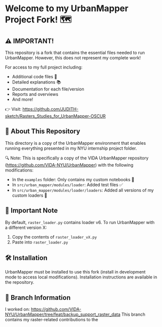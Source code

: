 # Welcome to my UrbanMapper Project Fork! 🗺️

## ⚠️ IMPORTANT! 

This repository is a fork that contains the essential files needed to run UrbanMapper. However, this does not represent my complete work! 

For access to my full project including:
- Additional code files 📄
- Detailed explanations 📚
- Documentation for each file/version
- Reports and overviews
- And more!

👉 Visit: https://github.com/JUDITH-sketch/Rasters_Studies_for_UrbanMapper-OSCUR

## 📂 About This Repository

This directory is a copy of the UrbanMapper environment that enables running everything presented in my NYU internship project folder.

🔍 Note: This is specifically a copy of the VIDA UrbanMapper repository (https://github.com/VIDA-NYU/UrbanMapper) with the following modifications:

- In the `examples` folder: Only contains my custom notebooks 📓
- In `src/urban_mapper/modules/loader`: Added test files ✅
- In `src/urban_mapper/modules/loader/loaders`: Added all versions of my custom loaders 🔄

## 🚨 Important Note

By default, `raster_loader.py` contains loader v6. To run UrbanMapper with a different version X:
1. Copy the contents of `raster_loader_vX.py`
2. Paste into `raster_loader.py`

## 🛠️ Installation

UrbanMapper must be installed to use this fork (install in development mode to access local modifications). Installation instructions are available in the repository.

## 🌿 Branch Information

I worked on: https://github.com/VIDA-NYU/UrbanMapper/tree/feat/backup_support_raster_data
This branch contains my raster-related contributions to the
